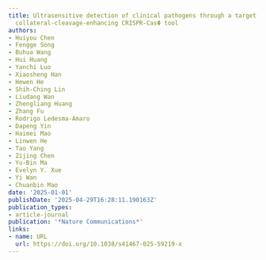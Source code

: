 ```yaml
---
title: Ultrasensitive detection of clinical pathogens through a target-amplification-free
  collateral-cleavage-enhancing CRISPR-CasΦ tool
authors:
- Huiyou Chen
- Fengge Song
- Buhua Wang
- Hui Huang
- Yanchi Luo
- Xiaosheng Han
- Hewen He
- Shih‐Ching Lin
- Liudang Wan
- Zhengliang Huang
- Zhang Fu
- Rodrigo Ledesma‐Amaro
- Dapeng Yin
- Haimei Mao
- Linwen He
- Tao Yang
- Zijing Chen
- Yu‐Bin Ma
- Evelyn Y. Xue
- Yi Wan
- Chuanbin Mao
date: '2025-01-01'
publishDate: '2025-04-29T16:28:11.190163Z'
publication_types:
- article-journal
publication: '*Nature Communications*'
links:
- name: URL
  url: https://doi.org/10.1038/s41467-025-59219-x
---
```


